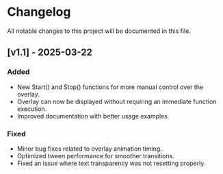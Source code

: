 # Changelog

All notable changes to this project will be documented in this file.

## [v1.1] - 2025-03-22

### Added
- New Start() and Stop() functions for more manual control over the overlay.
- Overlay can now be displayed without requiring an immediate function execution.
- Improved documentation with better usage examples.

### Fixed
- Minor bug fixes related to overlay animation timing.
- Optimized tween performance for smoother transitions.
- Fixed an issue where text transparency was not resetting properly.
